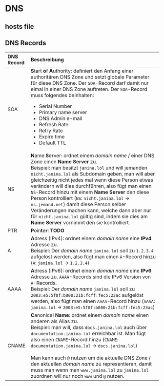 # DNS

## hosts file



## DNS Records

| DNS Record | Beschreibung |
| :--------- | :------------- |
| SOA        | **S**tart **o**f **A**uthority: definiert den Anfang einer authoritären DNS Zone und setzt globale Parameter für diese DNS Zone. Der `SOA`-Record darf damit nur eimal in einer DNS Zone auftreten. Der `SOA`-Record muss folgendes beinhalten:<ul><li>Serial Number</li><li>Primary name server</li><li>DNS Admin e-mail</li><li>Refresh Rate</li><li>Retry Rate</li><li>Expire time</li><li>Default TTL</li></ul> |
| NS         | **N**ame **S**erver: ordnet einem *domain name* / einer DNS Zone einen **Name Server** zu.<br />Beispiel: man besitzt `janina.lol` und will jemanden `nicht.janina.lol` als Subdomain geben, man will aber gleichzeitig nicht jedes mal wenn diese Person etwas verändern will dies durchführen, also fügt man einen `NS`-Record hinzu mit einem **Name Server** den diese Person kontrolliert (`NS`: `nicht.janina.lol` &rarr; `ns.jemand.net`) damit diese Person selber Veränderungen machen kann, welche dann aber nur für `nicht.janina.lol` gültig sind, indem sie dies am **Name Server** vornimmt den sie kontrolliert. |
| PTR        | **P**oin**t**e**r**: **TODO** |
| A          | **A**dress (IPv4): ordnet einem *domain name* eine **IPv4** Adresse zu.<br />Beispiel: Der *domain name* `janina.lol` soll zu `1.2.3.4` aufgelöst werden, also fügt man einen `A`-Record hinzu (`A`: `janina.lol` &rarr; `1.2.3.4`) |
| AAAA       | **A**dress (IPv6): ordnet einem *domain name* eine **IPv6** Adresse zu. `AAAA`-Records sind die IPv6 Version von `A`-Records. <br />Beispiel: Der *domain name* `janina.lol` soll zu `2003:e5:5f0f:b800:21b:fcff:fec5:23ac` aufgelöst werden, also fügt man einen `AAAA`-Record hinzu (`AAAA`: `janina.lol` &rarr; `2003:e5:5f0f:b800:21b:fcff:fec5:23ac`) |
| CNAME      | **C**anonical **Name**: ordnet einem *domain name* einen anderen als Alias zu.<br />Beispiel: man will, dass `docs.janina.lol` auch über `documentation.janina.lol` erreichbar ist. Man fügt also einen `CNAME`-Record hinzu (`CNAME`: `documentation.janina.lol` &rarr; `docs.janina.lol`)<br /><br />Man kann auch `@` nutzen um die aktuelle DNS Zone / den aktuellen *domain name* zu representieren, damit muss man wenn man `www.janina.lol` zu `janina.lol` zuordnen will nur noch `www` und `@` nutzen. |
